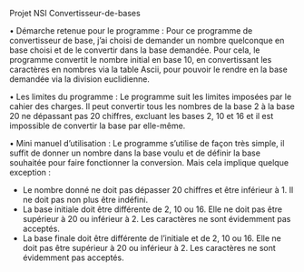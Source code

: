 Projet NSI
Convertisseur-de-bases


•	Démarche retenue pour le programme :
Pour ce programme de convertisseur de base, j’ai choisi de demander un nombre quelconque en base choisi et de le convertir dans la base demandée. Pour cela, le programme convertit le nombre initial en base 10, en convertissant les caractères en nombres via la table Ascii, pour pouvoir le rendre en la base demandée via la division euclidienne.

•	Les limites du programme :
Le programme suit les limites imposées par le cahier des charges. Il peut convertir tous les nombres de la base 2 à la base 20 ne dépassant pas 20 chiffres, excluant les bases 2, 10 et 16 et il est impossible de convertir la base par elle-même.

•	Mini manuel d’utilisation :
Le programme s’utilise de façon très simple, il suffit de donner un nombre dans la base voulu et de définir la base souhaitée pour faire fonctionner la conversion. Mais cela implique quelque exception :
-	Le nombre donné ne doit pas dépasser 20 chiffres et être inférieur à 1. Il ne doit pas non plus être indéfini.
-	La base initiale doit être différente de 2, 10 ou 16. Elle ne doit pas être supérieur à 20 ou inférieur à 2. Les caractères ne sont évidemment pas acceptés.
-	La base finale doit être différente de l’initiale et de 2, 10 ou 16. Elle ne doit pas être supérieur à 20 ou inférieur à 2. Les caractères ne sont évidemment pas acceptés.
